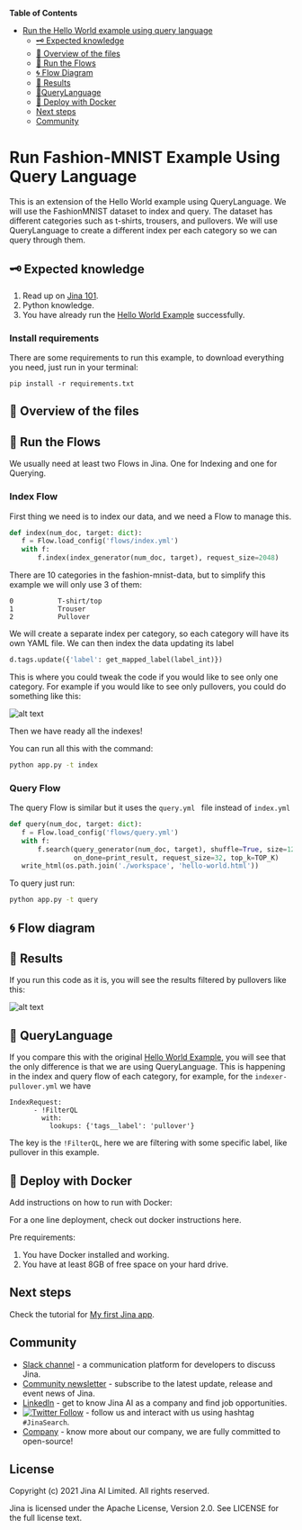 <!-- START doctoc generated TOC please keep comment here to allow auto update -->
<!-- DON'T EDIT THIS SECTION, INSTEAD RE-RUN doctoc TO UPDATE -->
**Table of Contents**

- [Run the Hello World example using query language](#run-the-hello-world-example-using-query-language)
  - [🗝️ Expected knowledge](#Expected-knowledges)
  - [🔮 Overview of the files](#Overview-of-the-files)
  - [🏃 Run the Flows](#run-the-flows)
  - [🌀 Flow Diagram](#flow-diagram)
  - [🌟 Results](#results)
  - [🧞‍QueryLanguage](#querylanguage)
  - [💫 Deploy with Docker](#Deploy-with-docker)
  - [Next steps](#next-steps)
  - [Community](#community)

<!-- END doctoc generated TOC please keep comment here to allow auto update -->

# Run Fashion-MNIST Example Using Query Language

This is an extension of the Hello World example using QueryLanguage. 
We will use the FashionMNIST dataset to index and query. The dataset has different categories such as t-shirts, trousers, and pullovers. We will use QueryLanguage to create a different index per each category so we can query through them. 


## 🗝️ Expected knowledge 

1. Read up on [Jina 101](http://101.jina.ai). 
2. Python knowledge.
3. You have already run the [Hello World Example](https://docs.jina.ai/chapters/helloworld/index.html) successfully.


### Install requirements

There are some requirements to run this example, to download everything you need, just run in your terminal:

```
pip install -r requirements.txt
```

## 🔮 Overview of the files

## 🏃 Run the Flows

We usually need at least two Flows in Jina. One for Indexing and one for Querying. 

### Index Flow

First thing we need is to index our data, and we need a Flow to manage this. 

 ```python
def index(num_doc, target: dict):
    f = Flow.load_config('flows/index.yml')
    with f:
        f.index(index_generator(num_doc, target), request_size=2048)
 ```
      
There are 10 categories in the fashion-mnist-data, but to simplify this example we will only use 3 of them:

    0	        T-shirt/top
    1	        Trouser
    2	        Pullover
 
 We will create a separate index per category, so each category will have its own YAML file. We can then index the data updating its label
 
 ```python
d.tags.update({'label': get_mapped_label(label_int)})
```
 
This is where you could tweak the code if you would like to see only one category. For example if you would like to see only pullovers, you could do something like this:
 
 ![alt text](.github/images/filter.png "Pullover filter")
 
 Then we have ready all the indexes!


You can run all this with the command:

```bash
python app.py -t index
```

### Query Flow

The query Flow is similar but it uses the  `query.yml ` file instead of `index.yml`

 ```python
def query(num_doc, target: dict):
    f = Flow.load_config('flows/query.yml')
    with f:
        f.search(query_generator(num_doc, target), shuffle=True, size=128,
                 on_done=print_result, request_size=32, top_k=TOP_K)
    write_html(os.path.join('./workspace', 'hello-world.html'))
 ```

To query just run:

```bash
python app.py -t query
```

## 🌀 Flow diagram

## 🌟 Results

If you run this code as it is, you will see the results filtered by pullovers like this:

![alt text](.github/images/results.png "Results")


## 🧞 QueryLanguage

If you compare this with the original [Hello World Example](https://docs.jina.ai/chapters/helloworld/index.html), you will see that the only difference is that we are using QueryLanguage.
This is happening in the index and query flow of each category, for example, for the ```indexer-pullover.yml``` we have

```
IndexRequest:
      - !FilterQL
        with:
          lookups: {'tags__label': 'pullover'}
```

The key is the ```!FilterQL```, here we are filtering with some specific label, like pullover in this example.

## 💫 Deploy with Docker

Add instructions on how to run with Docker:

For a one line deployment, check out docker instructions here.

Pre requirements:

1. You have Docker installed and working.
2. You have at least 8GB of free space on your hard drive.

## Next steps

Check the tutorial for [My first Jina app](https://docs.jina.ai/chapters/my_first_jina_app).

## Community

- [Slack channel](https://join.slack.com/t/jina-ai/shared_invite/zt-dkl7x8p0-rVCv~3Fdc3~Dpwx7T7XG8w) - a communication platform for developers to discuss Jina.
- [Community newsletter](mailto:newsletter+subscribe@jina.ai) - subscribe to the latest update, release and event news of Jina.
- [LinkedIn](https://www.linkedin.com/company/jinaai/) - get to know Jina AI as a company and find job opportunities.
- [![Twitter Follow](https://img.shields.io/twitter/follow/JinaAI_?label=Follow%20%40JinaAI_&style=social)](https://twitter.com/JinaAI_) - follow us and interact with us using hashtag `#JinaSearch`.  
- [Company](https://jina.ai) - know more about our company, we are fully committed to open-source!

## License

Copyright (c) 2021 Jina AI Limited. All rights reserved.

Jina is licensed under the Apache License, Version 2.0. See LICENSE for the full license text.